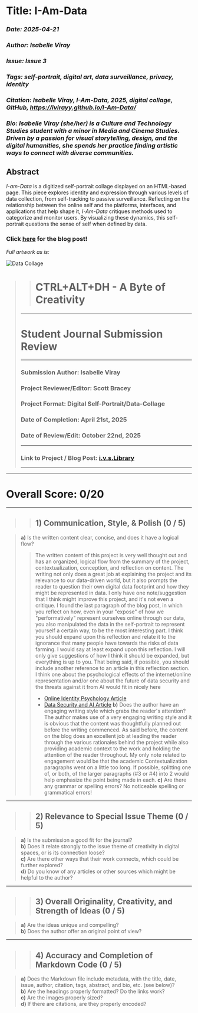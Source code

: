 # **Title: I-Am-Data**
### *Date: 2025-04-21*
### *Author: Isabelle Viray*
### *Issue: Issue 3*
### *Tags: self-portrait, digital art, data surveillance, privacy, identity*
### *Citation: Isabelle Viray, *I-Am-Data*, 2025, digital collage, GitHub, https://ivirayy.github.io/I-Am-Data/*
### *Bio: Isabelle Viray (she/her) is a Culture and Technology Studies student with a minor in Media and Cinema Studies. Driven by a passion for visual storytelling, design, and the digital humanities, she spends her practice finding artistic ways to connect with diverse communities.*

## Abstract
*I-am-Data* is a digitized self-portrait collage displayed on an HTML-based page. This piece explores identity and expression through various levels of data collection, from self-tracking to passive surveillance. Reflecting on the relationship between the online self and the platforms, interfaces, and applications that help shape it, *I-Am-Data* critiques methods used to categorize and monitor users. By visualizing these dynamics, this self-portrait questions the sense of self when defined by data.

### **Click [here](https://ivslibrary.wordpress.com/2025/04/21/i-am-data-a-self-portrait/) for the blog post!**

*Full artwork as is:*

<img src="cts3000-final.png" alt="Data Collage"/>

>> # **CTRL+ALT+DH - A Byte of Creativity**
> ---
>  # **Student Journal Submission Review**
> ---
> ### **Submission Author:** Isabelle Viray
> ### **Project Reviewer/Editor:** Scott Bracey
> ### **Project Format:** Digital Self-Portrait/Data-Collage
> ### **Date of Completion:** April 21st, 2025
> ### **Date of Review/Edit:** October 22nd, 2025 
> ---
> ### **Link to Project / Blog Post:** [i.v.s.Library](https://ivslibrary.wordpress.com/2025/04/21/i-am-data-a-self-portrait/)
> ---
---
# **Overall Score:** 0/20
--- 
>>## 1) Communication, Style, & Polish (0 / 5)

> **a)** Is the written content clear, concise, and does it have a logical flow?
> >The written content of this project is very well thought out and has an organized, logical flow from the summary of the project, contextualization, conception, and reflection on content. The writing not only does a great job at explaining the project and its relevance to our data-driven world, but it also prompts the reader to question their own digital data footprint and how they might be represented in data. I only have one note/suggestion that I think might improve this project, and it's not even a critique. I found the last paragraph of the blog post, in which you reflect on how, even in your "expose" of how we "performatively" represent ourselves online through our data, you also manipulated the data in the self-portrait to represent yourself a certain way, to be the most interesting part. I think you should expand upon this reflection and relate it to the ignorance that many people have towards the risks of data farming. I would say at least expand upon this reflection. I will only give suggestions of how I think it should be expanded, but everything is up to you. That being said, if possible, you should include another reference to an article in this reflection section. I think one about the psychological effects of the internet/online representation and/or one about the future of data security and the threats against it from AI would fit in nicely here
> > - [Online Identity Psychology Article](https://www.psychologytoday.com/ca/blog/just-you/202110/how-the-internet-shapes-who-we-are)
> > - [Data Security and AI Article](https://hai.stanford.edu/news/privacy-ai-era-how-do-we-protect-our-personal-information)
> **b)** Does the author have an engaging writing style which grabs the reader's attention?
> >  The author makes use of a very engaging writing style and it is obvious that the content was thoughtfully planned out before the writing commenced. As said before, the content on the blog does an excellent job at leading the reader through the various rationales behind the project while also providing academic context to the work and holding the attention of the reader throughout. My only note related to engagement would be that the academic Contextualization paragraphs went on a little too long. If possible, splitting one of, or both, of the larger paragraphs (#3 or #4) into 2 would help emphasize the point being made in each. 
> **c)** Are there any grammar or spelling errors?
>> No noticeable spelling or grammatical errors!  

--- 
>> ## 2) Relevance to Special Issue Theme (0 / 5)

> **a)** Is the submission a good fit for the journal?  
> **b)** Does it relate strongly to the issue theme of creativity in digital spaces, or is its connection loose?  
> **c)** Are there other ways that their work connects, which could be further explored?  
> **d)** Do you know of any articles or other sources which might be helpful to the author?

---
>> ## **3) Overall Originality, Creativity, and Strength of Ideas (0 / 5)**

> **a)** Are the ideas unique and compelling?  
> **b)** Does the author offer an original point of view?

--- 
>> ## 4) Accuracy and Completion of Markdown Code (0 / 5)

> **a)** Does the Markdown file include metadata, with the title, date, issue, author, citation, tags, abstract, and bio, etc. (see below)?  
> **b)** Are the headings properly formatted? Do the links work?  
> **c)** Are the images properly sized?  
> **d)** If there are citations, are they properly encoded?






